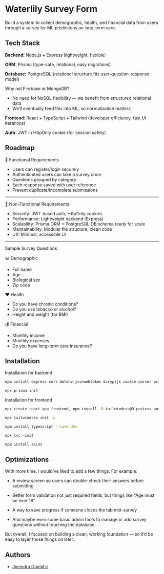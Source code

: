 
# Waterlily Survey Form

Build a system to collect demographic, health, and financial data from users through a survey for ML predictions on long-term care.



## Tech Stack

**Backend:** Node.js + Express (lightweight, flexible)

**ORM:** Prisma (type-safe, relational, easy migrations)

**Database:** PostgreSQL (relational structure fits user-question-response model)

Why not Firebase or MongoDB?
- No need for NoSQL flexibility — we benefit from structured relational data
- We’ll eventually feed this into ML, so normalization matters

**Frontend:** React + TypeScript + Tailwind (developer efficiency, fast UI iterations)

**Auth:** JWT in HttpOnly cookie (for session safety)



## Roadmap

🔧 Functional Requirements
- Users can register/login securely
-	Authenticated users can take a survey once
-	Questions grouped by category
-	Each response saved with user reference
-	Prevent duplicate/incomplete submissions
________________________________________
🔐 Non-Functional Requirements
-	Security: JWT-based auth, HttpOnly cookies
-	Performance: Lightweight backend (Express)
-	Scalability: Prisma ORM + PostgreSQL DB schema ready for scale
-	Maintainability: Modular file structure, clean code
-	UX: Minimal, accessible UI
________________________________________
Sample Survey Questions

📊 Demographic
- Full name
-	Age
-	Biological sex
-	Zip code
  
❤️ Health
-	Do you have chronic conditions?
-	Do you use tobacco or alcohol?
-	Height and weight (for BMI)
  
💰 Financial
-	Monthly income
-	Monthly expenses
-	Do you have long-term care insurance?




## Installation

Installation for backend

```bash
npm install express cors dotenv jsonwebtoken bcryptjs cookie-parser prisma @prisma/client
```
```bash
npx prisma init
```
Installation for frontend

```bash
npx create-react-app frontend, npm install -D tailwindcss@3 postcss autoprefixer
```
```bash
npx tailwindcss init -p
```
```bash
npm install typescript --save-dev
```
```bash
npx tsc –init
```
```bash
npm install axios
```
## Optimizations

With more time, I would’ve liked to add a few things. For example:

- A review screen so users can double-check their answers before submitting

- Better form validation not just required fields, but things like “Age must be over 18”

- A way to save progress if someone closes the tab mid-survey

- And maybe even some basic admin tools to manage or add survey questions without touching the database

But overall, I focused on building a clean, working foundation — so it’d be easy to layer those things on later.
## Authors

- [Jinendra Gambhir](https://github.com/Jinendra-Gambhir/waterlily-survey-form)


